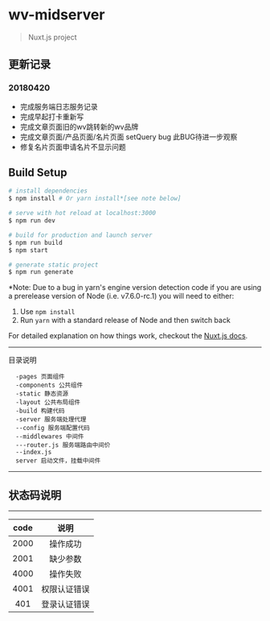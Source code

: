 # wv-midserver

> Nuxt.js project

## 更新记录
### 20180420
- 完成服务端日志服务记录
- 完成早起打卡重新写
- 完成文章页面旧的wv跳转新的wv品牌
- 完成文章页面/产品页面/名片页面 setQuery bug 此BUG待进一步观察
- 修复名片页面申请名片不显示问题
## Build Setup

```bash
# install dependencies
$ npm install # Or yarn install*[see note below]

# serve with hot reload at localhost:3000
$ npm run dev

# build for production and launch server
$ npm run build
$ npm start

# generate static project
$ npm run generate
```

*Note: Due to a bug in yarn's engine version detection code if you are using a prerelease version of Node (i.e. v7.6.0-rc.1) you will need to either:

1. Use `npm install`
2. Run `yarn` with a standard release of Node and then switch back

For detailed explanation on how things work, checkout the [Nuxt.js docs](https://github.com/nuxt/nuxt.js).

--------------------------------------------------------------------------------

目录说明
```
  -pages 页面组件
  -components 公共组件
  -static 静态资源
  -layout 公共布局组件
  -build 构建代码
  -server 服务端处理代理
  --config 服务端配置代码
  --middlewares 中间件
  ---router.js 服务端路由中间价
  --index.js
  server 启动文件，挂载中间件
```
--------------------------------------------------------------------------------

## 状态码说明
---------------------
|code | 说明        |
|:---:|:-----------:|
|2000 | 操作成功    |
|2001 | 缺少参数    |
|4000 | 操作失败    |
|4001 | 权限认证错误|
|401 | 登录认证错误|
